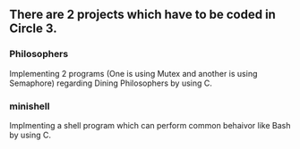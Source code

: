 ## There are 2 projects which have to be coded in Circle 3.
### Philosophers
Implementing 2 programs (One is using Mutex and another is using Semaphore) regarding Dining Philosophers by using C.
### minishell
Implmenting a shell program which can perform common behaivor like Bash by using C.
